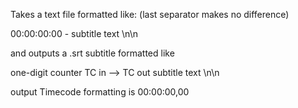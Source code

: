 Takes a text file formatted like: (last separator makes no difference)

00:00:00:00 - subtitle text
\n\n

and outputs a .srt subtitle formatted like

one-digit counter
TC in --> TC out
subtitle text
\n\n


output Timecode formatting is 00:00:00,00
